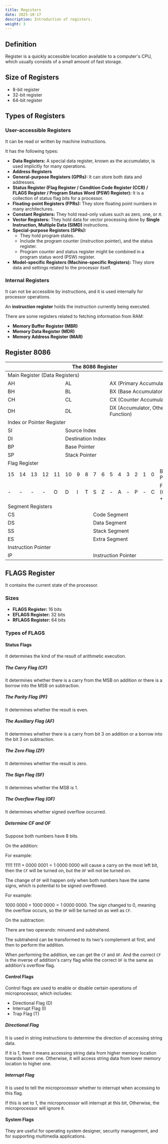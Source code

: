 ```yaml
---
title: Registers
date: 2025-10-17
description: Introduction of registers.
weight: 3
---
```


## Definition

Register is a quickly accessible location available to a computer's CPU, which usually consists of a small amount of fast storage.

## Size of Registers

- 8-bit register
- 32-bit register
- 64-bit register

## Types of Registers

### User-accessible Registers

It can be read or written by machine instructions.

It has the following types:

- **Data Registers:** A special data register, known as the accumulator, is used implicitly for many operations.
- **Address Registers**
- **General-purpose Registers (GPRs):** It can store both data and addresses.
- **Status Register (Flag Register / Condition Code Register (CCR) / FLAGS Register / Program Status Word (PSW) Register):** It is a collection of status flag bits for a processor.
- **Floating-point Registers (FPRs):** They store floating point numbers in many architectures.
- **Constant Registers:** They hold read-only values such as zero, one, or $\pi$.
- **Vector Registers:** They hold data for vector processing done by **Single Instruction, Multiple Data (SIMD)** instructions.
- **Special-purpose Registers (SPRs):**
  - They hold program states.
  - Include the program counter (instruction pointer), and the status register.
  - Program counter and status register might be combined in a program status word (PSW) register.
- **Model-specific Registers (Machine-specific Registers):** They store data and settings related to the processor itself.

### Internal Registers

It can not be accessible by instructions, and it is used internally for processor operations.

An **instruction register** holds the instruction currently being executed.

There are some registers related to fetching information from RAM:

- **Memory Buffer Register (MBR)**
- **Memory Data Register (MDR)**
- **Memory Address Register (MAR)**

## Register 8086

<table>
  <thead>
    <tr>
      <th colspan="17">
        The 8086 Register
      </th>
    </tr>
  </thead>
  <tbody>
    <tr>
      <td colspan="17">Main Register (Data Registers)</td>
    </tr>
    <tr>
      <td colspan="5">AH</td>
      <td colspan="5">AL</td>
      <td colspan="7">AX (Primary Accumulator)</td>
    </tr>
    <tr>
      <td colspan="5">BH</td>
      <td colspan="5">BL</td>
      <td colspan="7">BX (Base Accumulator)</td>
    </tr>
    <tr>
      <td colspan="5">CH</td>
      <td colspan="5">CL</td>
      <td colspan="7">CX (Counter Accumulator)</td>
    </tr>
    <tr>
      <td colspan="5">DH</td>
      <td colspan="5">DL</td>
      <td colspan="7">DX (Accumulator, Other Function)</td>
    </tr>
    <tr>
      <td colspan="17">Index or Pointer Register</td>
    </tr>
    <tr>
      <td colspan="5">SI</td>
      <td colspan="12">Source Index</td>
    </tr>
    <tr>
      <td colspan="5">DI</td>
      <td colspan="12">Destination Index</td>
    </tr>
    <tr>
      <td colspan="5">BP</td>
      <td colspan="12">Base Pointer</td>
    </tr>
    <tr>
      <td colspan="5">SP</td>
      <td colspan="12">Stack Pointer</td>
    </tr>
    <tr>
      <td colspan="17">Flag Register</td>
    </tr>
    <tr>
      <td>15</td>
      <td>14</td>
      <td>13</td>
      <td>12</td>
      <td>11</td>
      <td>10</td>
      <td>9</td>
      <td>8</td>
      <td>7</td>
      <td>6</td>
      <td>5</td>
      <td>4</td>
      <td>3</td>
      <td>2</td>
      <td>1</td>
      <td>0</td>
      <td>Bit Position</td>
    </tr>
    <tr>
      <td>-</td>
      <td>-</td>
      <td>-</td>
      <td>-</td>
      <td>O</td>
      <td>D</td>
      <td>I</td>
      <td>T</td>
      <td>S</td>
      <td>Z</td>
      <td>-</td>
      <td>A</td>
      <td>-</td>
      <td>P</td>
      <td>-</td>
      <td>C</td>
      <td>Flags (CAPSZO + IDT)</td>
    </tr>
    <tr>
      <td colspan="17">Segment Registers</td>
    </tr>
    <tr>
      <td colspan="8">CS</td>
      <td colspan="9">Code Segment</td>
    </tr>
    <tr>
      <td colspan="8">DS</td>
      <td colspan="9">Data Segment</td>
    </tr>
    <tr>
      <td colspan="8">SS</td>
      <td colspan="9">Stack Segment</td>
    </tr>
    <tr>
      <td colspan="8">ES</td>
      <td colspan="9">Extra Segment</td>
    </tr>
    <tr>
      <td colspan="17">Instruction Pointer</td>
    </tr>
    <tr>
      <td colspan="8">IP</td>
      <td colspan="9">Instruction Pointer</td>
    </tr>
  </tbody>
</table>

## FLAGS Register

It contains the current state of the processor.

### Sizes

- **FLAGS Register:** 16 bits
- **EFLAGS Register:** 32 bits
- **RFLAGS Register:** 64 bits

### Types of FLAGS

#### Status Flags

It determines the kind of the result of arithmetic execution.

##### The Carry Flag (CF)

It determines whether there is a carry from the MSB on addition or there is a borrow into the MSB on subtraction.

##### The Parity Flag (PF)

It determines whether the result is even.

##### The Auxiliary Flag (AF)

It determines whether there is a carry from bit 3 on addition or a borrow into the bit 3 on subtraction.

##### The Zero Flag (ZF)

It determines whether the result is zero.

##### The Sign Flag (SF)

It determines whether the MSB is $1$.

##### The Overflow Flag (OF)

It determines whether signed overflow occurred.

##### Determine CF and OF

Suppose both numbers have 8 bits.

On the addition:

For example:

$1111 \; 1111 + 0000 \; 0001 = 1 \; 0000 \; 0000$ will cause a carry on the most left bit, then the `CF` will be turned on, but the `OF` will not be turned on.

The change of `OF` will happen only when both numbers have the same signs, which is potential to be signed overflowed.

For example:

$1000 \; 0000 + 1000 \; 0000 = 1 \; 0000 \; 0000$. The sign changed to $0$, meaning the overflow occurs, so the `OF` will be turned on as well as `CF`.

On the subtraction:

There are two operands: minuend and subtrahend.

The subtrahend can be transformed to its two's complement at first, and then to perform the addition.

When performing the addition, we can get the `CF` and `OF`. And the correct `CF` is the inverse of addition's carry flag while the correct `OF` is the same as addition's overflow flag.

#### Control Flags

Control flags are used to enable or disable certain operations of microprocessor, which includes:

- Directional Flag (D)
- Interrupt Flag (I)
- Trap Flag (T)

##### Directional Flag

It is used in string instructions to determine the direction of accessing string data.

If it is $1$, then it means accessing string data from higher memory location towards lower one. Otherwise, it will access string data from lower memory location to higher one.

##### Interrupt Flag

It is used to tell the microprocessor whether to interrupt when accessing to this flag.

If this is set to $1$, the microprocessor will interrupt at this bit, Otherwise, the microprocessor will ignore it.

#### System Flags

They are useful for operating system designer, security management, and for supporting multimedia applications.
